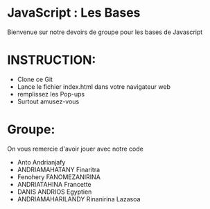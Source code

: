 # JavaScript : Les Bases

Bienvenue sur notre devoirs de groupe pour les bases de Javascript

# INSTRUCTION:

* Clone ce Git
* Lance le fichier index.html dans votre navigateur web
* remplissez les Pop-ups
* Surtout amusez-vous 

# Groupe:

On vous remercie d'avoir jouer avec notre code

* Anto Andrianjafy
* ANDRIAMAHATANY Finaritra
* Fenohery FANOMEZANIRINA
* ANDRIATAHINA Francette
* DANIS ANDRIOS Egyptien
* ANDRIAMAHARILANDY Rinanirina Lazasoa
